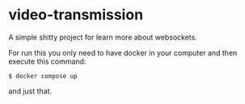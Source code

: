 # video-transmission
A simple shitty project for learn more about websockets.

For run this you only need to have docker in your computer and then execute this command:

```
$ docker compose up 
```
and just that.

